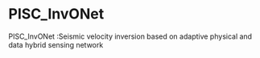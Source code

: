 # PISC_InvONet
PISC_InvONet :Seismic velocity inversion based on adaptive physical and data hybrid sensing network

